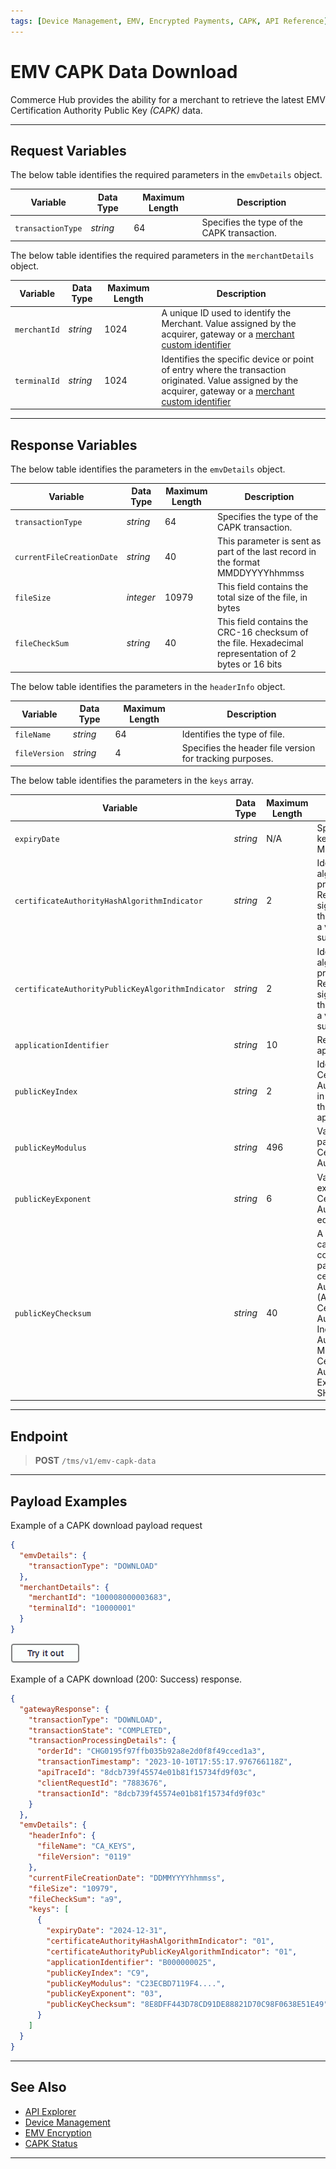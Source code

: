 ```yaml
---
tags: [Device Management, EMV, Encrypted Payments, CAPK, API Reference]
---
```


# EMV CAPK Data Download

Commerce Hub provides the ability for a merchant to retrieve the latest EMV Certification Authority Public Key *(CAPK)* data.

---

## Request Variables

<!--
type: tab
titles: emvDetails, merchantDetails
-->

The below table identifies the required parameters in the `emvDetails` object.

| Variable | Data Type| Maximum Length | Description |
|---------|----------|----------------|---------|
| `transactionType`| *string* | 64 | Specifies the type of the CAPK transaction. |

<!--
type: tab
-->

The below table identifies the required parameters in the `merchantDetails` object.

| Variable | Data Type| Maximum Length | Description |
|---------|----------|----------------|---------|
| `merchantId` | *string* | 1024 | A unique ID used to identify the Merchant. Value assigned by the acquirer, gateway or a [merchant custom identifier](?path=docs/Resources/Guides/BYOID.md) |
| `terminalId` | *string* | 1024 | Identifies the specific device or point of entry where the transaction originated. Value assigned by the acquirer, gateway or a [merchant custom identifier](?path=docs/Resources/Guides/BYOID.md)|

<!-- type: tab-end -->

---

## Response Variables

<!--
type: tab
titles: emvDetails, headerInfo, keys
-->

The below table identifies the parameters in the `emvDetails` object.

| Variable | Data Type| Maximum Length | Description |
|---------|----------|----------------|---------|
| `transactionType`| *string* | 64 | Specifies the type of the CAPK transaction. |
|`currentFileCreationDate`| *string* | 40 | This parameter is sent as part of the last record in the format MMDDYYYYhhmmss|
| `fileSize` | *integer* | 10979 | This field contains the total size of the file, in bytes |
| `fileCheckSum`| *string* | 40 | This field contains the CRC-16 checksum of the file. Hexadecimal representation of 2 bytes or 16 bits |

<!--
type: tab
-->

The below table identifies the parameters in the `headerInfo` object.

| Variable | Data Type| Maximum Length | Description |
|---------|----------|----------------|---------|
| `fileName` | *string* | 64 | Identifies the type of file. |
| `fileVersion` | *string* | 4 | Specifies the header file version for tracking purposes. |

<!--
type: tab
-->

The below table identifies the parameters in the `keys` array.

| Variable | Data Type| Maximum Length | Description |
|---------|----------|----------------|---------|
| `expiryDate` | *string* | N/A | Specifies when the key expires in MMDDYYYY format. |
| `certificateAuthorityHashAlgorithmIndicator` | *string* | 2 | Identifies the hash algorithm used to produce the Hash Result in the digital signature scheme. At the present time only a value of (SHA-1) is supported |
| `certificateAuthorityPublicKeyAlgorithmIndicator`| *string* | 2 | Identifies the hash algorithm used to produce the Hash Result in the digital signature scheme. At the present time only a value of (SHA-1) is supported. |
| `applicationIdentifier` | *string* | 10 | Registered application identifier. |
| `publicKeyIndex`| *string* | 2 | Identifies the Certification Authority Public Key in conjunction with the applicationIdentifier. |
| `publicKeyModulus` | *string* | 496 | Value of the modulus part of the Certification Authority Public Key.|
| `publicKeyExponent` | *string* | 6 | Value of the exponent part of the Certification Authority Public Key, equal to 3 or 2^16+1 |
| `publicKeyChecksum`| *string* | 40 | A check value calculated on the concatenation of all parts of the certification Authority Public Key (ApplicationIdentifier, Certification Authority Public Key Index, Certification Authority Public Key Modulus, Certification Authority Public Key Exponent) using SHA-1. |

<!-- type: tab-end -->

---

## Endpoint
<!-- theme: success -->
>**POST** `/tms/v1/emv-capk-data`

---

## Payload Examples

<!--
type: tab
titles: Request, Response
-->

Example of a CAPK download payload request

```json
{
  "emvDetails": {
    "transactionType": "DOWNLOAD"
  },
  "merchantDetails": {
    "merchantId": "100008000003683",
    "terminalId": "10000001"
  }
}

```

[![Try it out](../../../../assets/images/button.png)](../api/?type=post&path=/tms/v1/emv-capk-data)

<!--
type: tab
-->

Example of a CAPK download (200: Success) response.

```json
{
  "gatewayResponse": {
    "transactionType": "DOWNLOAD",
    "transactionState": "COMPLETED",
    "transactionProcessingDetails": {
      "orderId": "CHG0195f97ffb035b92a8e2d0f8f49cced1a3",
      "transactionTimestamp": "2023-10-10T17:55:17.976766118Z",
      "apiTraceId": "8dcb739f45574e01b81f15734fd9f03c",
      "clientRequestId": "7883676",
      "transactionId": "8dcb739f45574e01b81f15734fd9f03c"
    }
  },
  "emvDetails": {
    "headerInfo": {
      "fileName": "CA_KEYS",
      "fileVersion": "0119"
    },
    "currentFileCreationDate": "DDMMYYYYhhmmss",
    "fileSize": "10979",
    "fileCheckSum": "a9",
    "keys": [
      {
        "expiryDate": "2024-12-31",
        "certificateAuthorityHashAlgorithmIndicator": "01",
        "certificateAuthorityPublicKeyAlgorithmIndicator": "01",
        "applicationIdentifier": "B000000025",
        "publicKeyIndex": "C9",
        "publicKeyModulus": "C23ECBD7119F4....",
        "publicKeyExponent": "03",
        "publicKeyChecksum": "8E8DFF443D78CD91DE88821D70C98F0638E51E49"
      }
    ]
  }
}
```
<!-- type: tab-end -->

---

## See Also

- [API Explorer](../api/?type=post&path=/tms/v1/capk-data)
- [Device Management](?path=docs/Resources/API-Documents/Device-Management)
- [EMV Encryption](?path=docs/In-Person/Encrypted-Payments/EMV.md)
- [CAPK Status](?path=docs/Resources/API-Documents/Device-Management/CAPK-Status.md)

---

